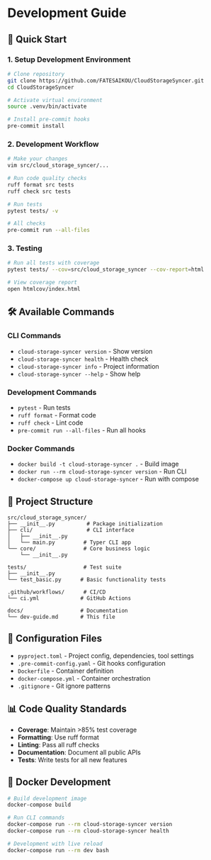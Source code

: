 # Development Guide

## 🚀 Quick Start

### 1. Setup Development Environment

```bash
# Clone repository
git clone https://github.com/FATESAIKOU/CloudStorageSyncer.git
cd CloudStorageSyncer

# Activate virtual environment
source .venv/bin/activate

# Install pre-commit hooks
pre-commit install
```

### 2. Development Workflow

```bash
# Make your changes
vim src/cloud_storage_syncer/...

# Run code quality checks
ruff format src tests
ruff check src tests

# Run tests
pytest tests/ -v

# All checks
pre-commit run --all-files
```

### 3. Testing

```bash
# Run all tests with coverage
pytest tests/ --cov=src/cloud_storage_syncer --cov-report=html

# View coverage report
open htmlcov/index.html
```

## 🛠️ Available Commands

### CLI Commands
- `cloud-storage-syncer version` - Show version
- `cloud-storage-syncer health` - Health check
- `cloud-storage-syncer info` - Project information
- `cloud-storage-syncer --help` - Show help

### Development Commands
- `pytest` - Run tests
- `ruff format` - Format code
- `ruff check` - Lint code
- `pre-commit run --all-files` - Run all hooks

### Docker Commands
- `docker build -t cloud-storage-syncer .` - Build image
- `docker run --rm cloud-storage-syncer version` - Run CLI
- `docker-compose up cloud-storage-syncer` - Run with compose

## 📁 Project Structure

```
src/cloud_storage_syncer/
├── __init__.py          # Package initialization
├── cli/                 # CLI interface
│   ├── __init__.py
│   └── main.py         # Typer CLI app
└── core/               # Core business logic
    └── __init__.py

tests/                  # Test suite
├── __init__.py
└── test_basic.py      # Basic functionality tests

.github/workflows/      # CI/CD
└── ci.yml             # GitHub Actions

docs/                  # Documentation
└── dev-guide.md       # This file
```

## 🔧 Configuration Files

- `pyproject.toml` - Project config, dependencies, tool settings
- `.pre-commit-config.yaml` - Git hooks configuration
- `Dockerfile` - Container definition
- `docker-compose.yml` - Container orchestration
- `.gitignore` - Git ignore patterns

## 📊 Code Quality Standards

- **Coverage**: Maintain >85% test coverage
- **Formatting**: Use ruff format
- **Linting**: Pass all ruff checks
- **Documentation**: Document all public APIs
- **Tests**: Write tests for all new features

## 🐳 Docker Development

```bash
# Build development image
docker-compose build

# Run CLI commands
docker-compose run --rm cloud-storage-syncer version
docker-compose run --rm cloud-storage-syncer health

# Development with live reload
docker-compose run --rm dev bash
```
